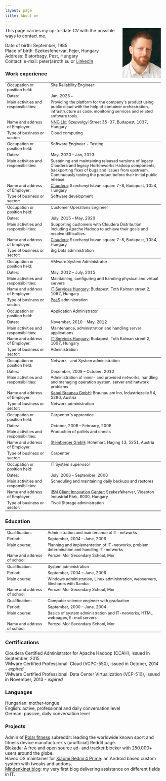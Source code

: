 ```yaml
---
layout: page
title: About me
---
```

<img src="/assets/pic/peter.jpg" align="right" width="124" height="162"/>
This page carries my up-to-date CV with the possible ways to contact me.  
  
Date of birth: September, 1985  
Place of birth: Szekesfehervar, Fejer, Hungary  
Address: Biatorbagy, Pest, Hungary  
Contact: e-mail: peter(a)roth.su or [LinkedIn](https://www.linkedin.com/in/thisispeterroth/)  
  
<style>
  table, tr, td {
    align: left;
    vertical-align: top;
    font-size: .8rem;
  }
</style>
  
### Work experience
<table>
  <col width="28%">
  <col width="72%">
  <tr>
    <td>Occupation or position held:</td>
    <td>Site Reliability Engineer</td>
  </tr>
  <tr>
    <td>Dates:</td>
    <td>Jan, 2023 &ndash; </td>
  </tr>
  <tr>
    <td>Main activities and responsibilities:</td>
    <td>Providing the platform for the company's product using public cloud with the help of container orchestration, infrastructure as code, monitoring services and related software tools.</td>
  </tr>
  <tr>
    <td>Name and address of Employer:</td>
    <td><a href="https://nng.com/" target="_blank">NNG Llc</a>; Szepvolgyi Street 35-37, Budapest, 1037, Hungary</td>
  </tr>
  <tr>
    <td style="border-bottom: 1px solid #404040;">Type of business or sector:</td>
    <td style="border-bottom: 1px solid #404040;">Cloud computing</td>
  </tr>
  <tr>
    <td>Occupation or position held:</td>
    <td>Software Engineer - Testing</td>
  </tr>
  <tr>
    <td>Dates:</td>
    <td>May, 2020 &ndash; Jan, 2023</td>
  </tr>
  <tr>
    <td>Main activities and responsibilities:</td>
    <td>Sustaining and maintaining released versions of legacy Cloudera and legacy Hortonworks Hadoop components, backporting fixes of bugs and issues from upstream. Continuously testing the product before their initial public release.</td>
  </tr>
  <tr>
    <td>Name and address of Employer:</td>
    <td><a href="https://www.cloudera.com/" target="_blank">Cloudera</a>; Szechenyi Istvan square 7-8, Budapest, 1054, Hungary</td>
  </tr>
  <tr>
    <td style="border-bottom: 1px solid #404040;">Type of business or sector:</td>
    <td style="border-bottom: 1px solid #404040;">Software development</td>
  </tr>
  <tr>
    <td>Occupation or position held:</td>
    <td>Customer Operations Engineer</td>
  </tr>
  <tr>
    <td>Dates:</td>
    <td>July, 2015 &ndash; May, 2020</td>
  </tr>
  <tr>
    <td>Main activities and responsibilities:</td>
    <td>Supporting customers with Cloudera Distribution Including Apache Hadoop to achieve their goals and resolve difficulties.</td>
  </tr>
  <tr>
    <td>Name and address of Employer:</td>
    <td><a href="https://www.cloudera.com/" target="_blank">Cloudera</a>; Szechenyi Istvan square 7-8, Budapest, 1054, Hungary</td>
  </tr>
  <tr>
    <td style="border-bottom: 1px solid #404040;">Type of business or sector:</td>
    <td style="border-bottom: 1px solid #404040;">Big Data administration</td>
  </tr>
  <tr>
    <td>Occupation or position held:</td>
    <td>VMware System Administrator</td>
  </tr>
  <tr>
    <td>Dates:</td>
    <td>May, 2012 &ndash; July, 2015</td>
  </tr>
  <tr>
    <td>Main activities and responsibilities:</td>
    <td>Maintaining, configuring and handling physical and virtual servers</td>
  </tr>
  <tr>
    <td>Name and address of Employer:</td>
    <td><a href="https://www.it-services.hu/" target="_blank">IT Services Hungary</a>; Budapest, Toth Kalman street 2, 1097, Hungary</td>
  </tr>
  <tr>
    <td style="border-bottom: 1px solid #404040;">Type of business or sector:</td>
    <td style="border-bottom: 1px solid #404040;"><a href="https://en.wikipedia.org/wiki/Platform_as_a_service" target="_blank">PaaS</a> administration</td>
  </tr>
  <tr>
    <td>Occupation or position held:</td>
    <td>Application Administrator</td>
  </tr>
  <tr>
    <td>Dates:</td>
    <td>November, 2010 &ndash; May, 2012</td>
  </tr>
  <tr>
    <td>Main activities and responsibilities:</td>
    <td>Maintenance, administration and handling server applications</td>
  </tr>
  <tr>
    <td>Name and address of Employer:</td>
    <td><a href="https://www.it-services.hu/" target="_blank">IT Services Hungary</a>; Budapest, Toth Kalman street 2, 1097, Hungary</td>
  </tr>
  <tr>
    <td style="border-bottom: 1px solid #404040;">Type of business or sector:</td>
    <td style="border-bottom: 1px solid #404040;">Administration</td>
  </tr>
  <tr>
    <td>Occupation or position held:</td>
    <td>Network- and System administration</td>
  </tr>
  <tr>
    <td>Dates:</td>
    <td>December, 2009 &ndash; October, 2010</td>
  </tr>
  <tr>
    <td>Main activities and responsibilities:</td>
    <td>Administration of inner- and provided networks, handling and managing operation system, server and network problems</td>
  </tr>
  <tr>
    <td>Name and address of Employer:</td>
    <td><a href="https://www.kabel-braunau.tv/" target="_blank">Kabel Braunau GmbH</a>; Braunau am Inn, Industriezeile 54, 5280, Austria</td>
  </tr>
  <tr>
    <td style="border-bottom: 1px solid #404040;">Type of business or sector:</td>
    <td style="border-bottom: 1px solid #404040;">Network administration</td>
  </tr>
  <tr>
    <td>Occupation or position held:</td>
    <td>Carpenter's apprentice</td>
  </tr>
  <tr>
    <td>Dates:</td>
    <td>October, 2008 &ndash; February, 2009</td>
  </tr>
  <tr>
    <td>Main activities and responsibilities:</td>
    <td>Production of pallets and chests</td>
  </tr>
  <tr>
    <td>Name and address of Employer:</td>
    <td><a href="www.kisten.at" target="_blank">Steinberger GmbH</a>; Höhnhart, Haging 13, 5251, Austria</td>
  </tr>
  <tr>
    <td style="border-bottom: 1px solid #404040;">Type of business or sector:</td>
    <td style="border-bottom: 1px solid #404040;">Carpenter</td>
  </tr>
  <tr>
    <td>Occupation or position held:</td>
    <td>IT System supervisor</td>
  </tr>
  <tr>
    <td>Dates:</td>
    <td>July, 2006 &ndash; September, 2008</td>
  </tr>
  <tr>
    <td>Main activities and responsibilities:</td>
    <td>Scheduling and maintaining daily backups and restores</td>
  </tr>
  <tr>
    <td>Name and address of Employer:</td>
    <td><a href="https://www.ibm.com/hu-en" target="_blank">IBM Client Innovation Center</a>; Szekesfehervar, Videoton Industrial Park, 8000, Hungary</td>
  </tr>
  <tr>
    <td>Type of business or sector:</td>
    <td>Tivoli Storage administration</td>
  </tr>
</table>

### Education
<table>
  <col width="26%">
  <col width="74%">
  <tr>
    <td>Qualification:</td>
    <td>Administration and maintenance of IT-networks</td>
  </tr>
  <tr>
    <td>Period:</td>
    <td>September, 2004 &ndash; June, 2006</td>
  </tr>
  <tr>
    <td>Main course:</td>
    <td>Planning and implementation of IT-networks, problem determination and handling IT-networks</td>
  </tr>
  <tr>
    <td style="border-bottom: 1px solid #404040;">Name and address of school:</td>
    <td style="border-bottom: 1px solid #404040;">Perczel Mor Secondary School, Mor</td>
  </tr>
  <tr>
    <td>Qualification:</td>
    <td>System administration</td>
  </tr>
  <tr>
    <td>Period:</td>
    <td>September, 2004 &ndash; June, 2006</td>
  </tr>
  <tr>
    <td>Main course:</td>
    <td>Windows administration, Linux administration, webservers, fileshares with Samba</td>
  </tr>
  <tr>
    <td style="border-bottom: 1px solid #404040;">Name and address of school:</td>
    <td style="border-bottom: 1px solid #404040;">Perczel Mor Secondary School, Mor</td>
  </tr>
  <tr>
    <td>Qualification:</td>
    <td>Computer science engineer with graduation</td>
  </tr>
  <tr>
    <td>Period:</td>
    <td>September, 2000 &ndash; June, 2004</td>
  </tr>
  <tr>
    <td>Main course:</td>
    <td>Basics of system administration and IT-networks, HTML webpages, E-mail servers</td>
  </tr>
  <tr>
    <td>Name and address of school:</td>
    <td>Perczel Mor Secondary School, Mor</td>
  </tr>
</table>

### Certifications
Cloudera Certified Administrator for Apache Hadoop (CCAH), issued in September, 2015  
VMware Certified Professional: Cloud (VCPC-550), issued in October, 2014 - _expired_  
VMware Certified Professional: Data Center Virtualization (VCP-510), issued in November, 2013 - _expired_  

### Languages
Hungarian: mother-tongue  
English: active, professional and daily conversation level  
German: passive, daily conversation level  

### Projects
Admin of [Polar fitness](https://www.reddit.com/r/Polarfitness/) subreddit: leading the worldwide known sport and fitness device manufacturer's (unofficial) Reddit page.  
[Blokada](https://github.com/blokadaorg/blokada): A free and open source ad- and tracker blocker with 250.000+ users around the globe.  
Havoc OS maintainer for [Xiaomi Redmi 4 Prime](https://github.com/peterroth/android_device_xiaomi_markw): an Android based custom system with tweaks and addons.  
[Mindenkinet blog](https://mindenkinet.wordpress.com/): my very first blog delivering assistance on different fields in IT.
